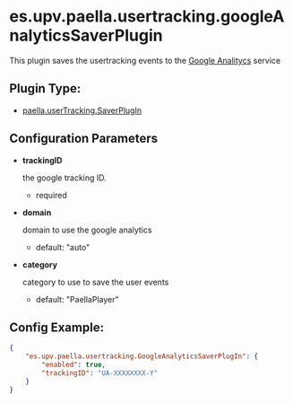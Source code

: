 ---
---

# es.upv.paella.usertracking.googleAnalyticsSaverPlugin

This plugin saves the usertracking events to the [Google Analitycs](https://www.google.es/intl/es/analytics/) service

## Plugin Type:
- [paella.userTracking.SaverPlugIn](../developer/plugin_types.md)

## Configuration Parameters

* **trackingID**

	the google tracking ID.
	- required

* **domain**

	domain to use the google analytics
	- default: "auto"

* **category**

	category to use to save the user events
	- default: "PaellaPlayer"


## Config Example:

```json
{
	"es.upv.paella.usertracking.GoogleAnalyticsSaverPlugIn": {
		"enabled": true,
		"trackingID": "UA-XXXXXXXX-Y"
	}
}
```
